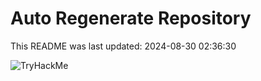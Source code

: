 # Auto Regenerate Repository

This README was last updated: 2024-08-30 02:36:30

 ![TryHackMe](https://tryhackme.com/badge/533634)